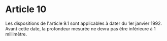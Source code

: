 # Article 10

Les dispositions de l'article 9.1 sont applicables à dater du 1er janvier 1992. Avant cette date, la profondeur mesurée ne devra pas être inférieure à 1 millimètre.
